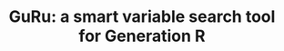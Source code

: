 ---
title: 'GuRu: a smart variable search tool for Generation R'
collection: software
link: https://github.com/SereDef/GenR-metadata-app
excerpt: 'This web application is a searchable data dictionary for the Generation R study. The backend pipeline includes 
scraping, cleaning and labelling available data. The search algorithm is powered by a knowledge network based on SNOMED.'
repo_url: 'https://github.com/SereDef/GenR-metadata-app'
---